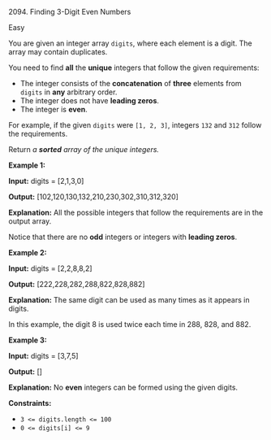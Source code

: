 2094\. Finding 3-Digit Even Numbers

Easy

You are given an integer array `digits`, where each element is a digit. The array may contain duplicates.

You need to find **all** the **unique** integers that follow the given requirements:

*   The integer consists of the **concatenation** of **three** elements from `digits` in **any** arbitrary order.
*   The integer does not have **leading zeros**.
*   The integer is **even**.

For example, if the given `digits` were `[1, 2, 3]`, integers `132` and `312` follow the requirements.

Return _a **sorted** array of the unique integers._

**Example 1:**

**Input:** digits = [2,1,3,0]

**Output:** [102,120,130,132,210,230,302,310,312,320]

**Explanation:** All the possible integers that follow the requirements are in the output array.

Notice that there are no **odd** integers or integers with **leading zeros**. 

**Example 2:**

**Input:** digits = [2,2,8,8,2]

**Output:** [222,228,282,288,822,828,882]

**Explanation:** The same digit can be used as many times as it appears in digits.

In this example, the digit 8 is used twice each time in 288, 828, and 882. 

**Example 3:**

**Input:** digits = [3,7,5]

**Output:** []

**Explanation:** No **even** integers can be formed using the given digits. 

**Constraints:**

*   `3 <= digits.length <= 100`
*   `0 <= digits[i] <= 9`